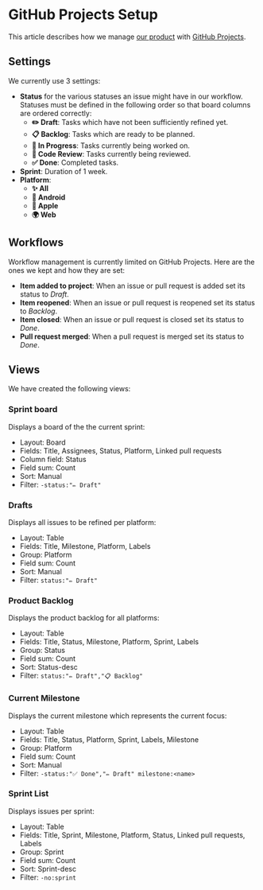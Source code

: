 # GitHub Projects Setup

This article describes how we manage [our product](https://github.com/orgs/SRGSSR/projects/9) with [GitHub Projects](https://docs.github.com/en/issues/planning-and-tracking-with-projects/learning-about-projects/about-projects).

## Settings

We currently use 3 settings:

- **Status** for the various statuses an issue might have in our workflow. Statuses must be defined in the following order so that board columns are ordered correctly:
  - **✏️ Draft**: Tasks which have not been sufficiently refined yet.
  - **📋 Backlog**: Tasks which are ready to be planned.
  - **🚧  In Progress**: Tasks currently being worked on.
  - **🍿 Code Review**: Tasks currently being reviewed.
  - **✅ Done**: Completed tasks.
- **Sprint**: Duration of 1 week.
- **Platform**:
  - **✨ All**
  - **🤖 Android**
  - **🍎 Apple**
  - **🌍 Web**

## Workflows

Workflow management is currently limited on GitHub Projects. Here are the ones we kept and how they are set:

- **Item added to project**: When an issue or pull request is added set its status to _Draft_.
- **Item reopened**: When an issue or pull request is reopened set its status to _Backlog_.
- **Item closed**: When an issue or pull request is closed set its status to _Done_.
- **Pull request merged**: When a pull request is merged set its status to _Done_.

## Views

We have created the following views:

### Sprint board

Displays a board of the the current sprint:

- Layout: Board
- Fields: Title, Assignees, Status, Platform, Linked pull requests
- Column field: Status
- Field sum: Count
- Sort: Manual
- Filter: `-status:"✏️ Draft"`

### Drafts

Displays all issues to be refined per platform:

- Layout: Table
- Fields: Title, Milestone, Platform, Labels
- Group: Platform
- Field sum: Count
- Sort: Manual
- Filter: `status:"✏️ Draft"`

### Product Backlog

Displays the product backlog for all platforms:

- Layout: Table
- Fields: Title, Status, Milestone, Platform, Sprint, Labels
- Group: Status
- Field sum: Count
- Sort: Status-desc
- Filter: `status:"✏️ Draft","📋 Backlog"`

### Current Milestone

Displays the current milestone which represents the current focus:

- Layout: Table
- Fields: Title, Status, Platform, Sprint, Labels, Milestone
- Group: Platform
- Field sum: Count
- Sort: Manual
- Filter: `-status:"✅ Done","✏️ Draft" milestone:<name>`

### Sprint List

Displays issues per sprint:

- Layout: Table
- Fields: Title, Sprint, Milestone, Platform, Status, Linked pull requests, Labels
- Group: Sprint
- Field sum: Count
- Sort: Sprint-desc
- Filter: `-no:sprint`


